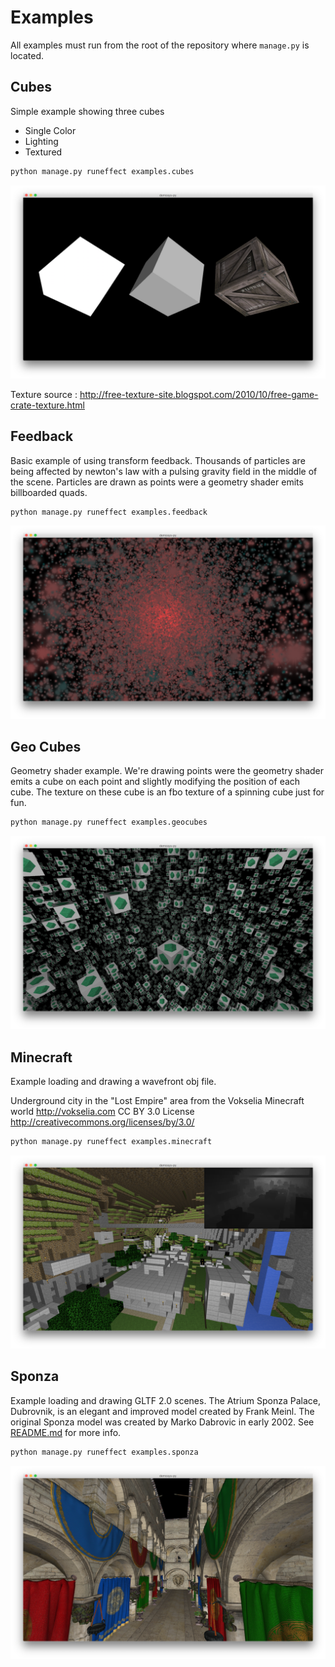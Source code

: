 Examples
========

All examples must run from the root of the repository where ``manage.py`` is located.

Cubes
-----

Simple example showing three cubes

* Single Color
* Lighting
* Textured

```bash
python manage.py runeffect examples.cubes
```

![screenshot](https://raw.githubusercontent.com/Contraz/demosys-py/master/examples/images/cubes.png)

Texture source : http://free-texture-site.blogspot.com/2010/10/free-game-crate-texture.html

Feedback
--------

Basic example of using transform feedback. Thousands of particles are being
affected by newton's law with a pulsing gravity field in the middle of the scene.
Particles are drawn as points were a geometry shader emits billboarded quads.

```bash
python manage.py runeffect examples.feedback
```

![screenshot](https://github.com/Contraz/demosys-py/blob/master/examples/images/feedback.png)

Geo Cubes
---------

Geometry shader example. We're drawing points were the geometry shader emits
a cube on each point and slightly modifying the position of each cube.
The texture on these cube is an fbo texture of a spinning cube just for fun.

```bash
python manage.py runeffect examples.geocubes
```

![screenshot](https://raw.githubusercontent.com/Contraz/demosys-py/master/examples/images/geocubes.png)

Minecraft
---------

Example loading and drawing a wavefront obj file.

Underground city in the "Lost Empire" area from the Vokselia Minecraft world
http://vokselia.com CC BY 3.0 License http://creativecommons.org/licenses/by/3.0/

```bash
python manage.py runeffect examples.minecraft
```

![screenshot](https://raw.githubusercontent.com/Contraz/demosys-py/master/examples/images/minecraft.png)

Sponza
------

Example loading and drawing GLTF 2.0 scenes. The Atrium Sponza Palace, Dubrovnik, is an elegant and improved model created by Frank Meinl. The original Sponza model was created by Marko Dabrovic in early 2002.
See [README.md](https://github.com/Contraz/demosys-py/tree/master/examples/sponza/scenes/sponza/Sponza) for more info.

```bash
python manage.py runeffect examples.sponza
```

![screenshot](https://raw.githubusercontent.com/Contraz/demosys-py/master/examples/images/sponza.png)
